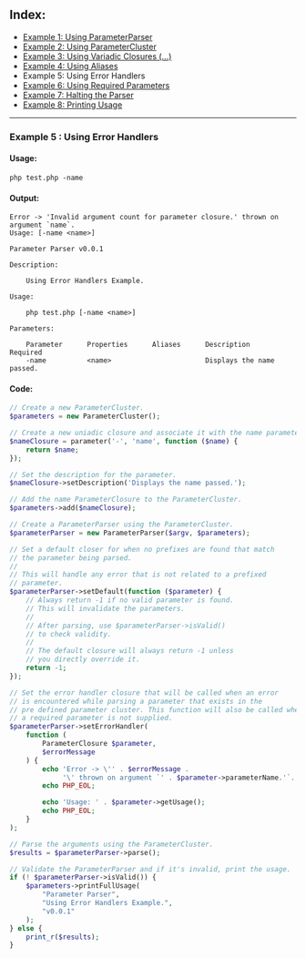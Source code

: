 ## Index:
* [Example 1: Using ParameterParser](https://github.com/nathan-fiscaletti/parameterparser/blob/master/examples/Example1.md)
* [Example 2: Using ParameterCluster](https://github.com/nathan-fiscaletti/parameterparser/blob/master/examples/Example2.md)
* [Example 3: Using Variadic Closures (...)](https://github.com/nathan-fiscaletti/parameterparser/blob/master/examples/Example3.md)
* [Example 4: Using Aliases](https://github.com/nathan-fiscaletti/parameterparser/blob/master/examples/Example4.md)
* Example 5: Using Error Handlers
* [Example 6: Using Required Parameters](https://github.com/nathan-fiscaletti/parameterparser/blob/master/examples/Example6.md)
* [Example 7: Halting the Parser](https://github.com/nathan-fiscaletti/parameterparser/blob/master/examples/Example7.md)
* [Example 8: Printing Usage](https://github.com/nathan-fiscaletti/parameterparser/blob/master/examples/Example8.md)

----
### Example 5 : Using Error Handlers

#### Usage: 
    php test.php -name
#### Output:
    Error -> 'Invalid argument count for parameter closure.' thrown on argument `name`.
    Usage: [-name <name>]
    
    Parameter Parser v0.0.1
    
    Description:
    
    	Using Error Handlers Example.
    
    Usage:
    
    	php test.php [-name <name>]
    
    Parameters:
    
    	Parameter      Properties      Aliases      Description                    Required
    	-name          <name>                       Displays the name passed.
#### Code:
```php
// Create a new ParameterCluster.
$parameters = new ParameterCluster();

// Create a new uniadic closure and associate it with the name parameter.
$nameClosure = parameter('-', 'name', function ($name) {
    return $name;
});

// Set the description for the parameter.
$nameClosure->setDescription('Displays the name passed.');

// Add the name ParameterClosure to the ParameterCluster.
$parameters->add($nameClosure);

// Create a ParameterParser using the ParameterCluster.
$parameterParser = new ParameterParser($argv, $parameters);

// Set a default closer for when no prefixes are found that match
// the parameter being parsed. 
// 
// This will handle any error that is not related to a prefixed
// parameter.
$parameterParser->setDefault(function ($parameter) {
    // Always return -1 if no valid parameter is found.
    // This will invalidate the parameters.
    // 
    // After parsing, use $parameterParser->isValid()
    // to check validity.
    // 
    // The default closure will always return -1 unless
    // you directly override it.
    return -1;
});

// Set the error handler closure that will be called when an error 
// is encountered while parsing a parameter that exists in the
// pre defined parameter cluster. This function will also be called when
// a required parameter is not supplied.
$parameterParser->setErrorHandler(
    function (
        ParameterClosure $parameter,
        $errorMessage
    ) {
        echo 'Error -> \'' . $errorMessage .
             '\' thrown on argument `' . $parameter->parameterName.'`.';
        echo PHP_EOL;

        echo 'Usage: ' . $parameter->getUsage();
        echo PHP_EOL;
    }
);

// Parse the arguments using the ParameterCluster.
$results = $parameterParser->parse();

// Validate the ParameterParser and if it's invalid, print the usage.
if (! $parameterParser->isValid()) {
    $parameters->printFullUsage(
        "Parameter Parser",
        "Using Error Handlers Example.",
        "v0.0.1"
    );
} else {
    print_r($results);
}
```